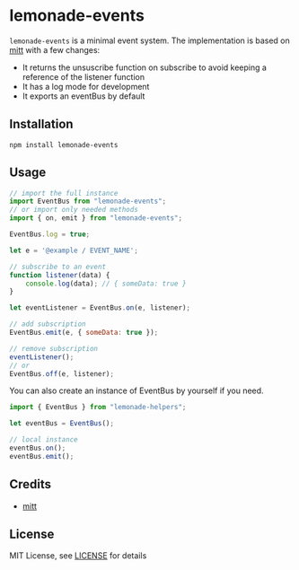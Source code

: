 # lemonade-events

`lemonade-events` is a minimal event system. The implementation is based on [mitt](https://github.com/developit/mitt) with a few changes:
- It returns the unsuscribe function on subscribe to avoid keeping a reference of the listener function
- It has a log mode for development
- It exports an eventBus by default

## Installation

`npm install lemonade-events`

## Usage

```js
// import the full instance
import EventBus from "lemonade-events";
// or import only needed methods
import { on, emit } from "lemonade-events";

EventBus.log = true;

let e = '@example / EVENT_NAME';

// subscribe to an event
function listener(data) {
    console.log(data); // { someData: true }
}

let eventListener = EventBus.on(e, listener);

// add subscription
EventBus.emit(e, { someData: true });

// remove subscription
eventListener();
// or
EventBus.off(e, listener);
```

You can also create an instance of EventBus by yourself if you need.

```js
import { EventBus } from "lemonade-helpers";

let eventBus = EventBus();

// local instance
eventBus.on();
eventBus.emit();
```

## Credits
- [mitt](https://github.com/developit/mitt)

## License

MIT License, see [LICENSE](https://github.com/raphaelameaume/lemonade-events/tree/master/LICENSE) for details